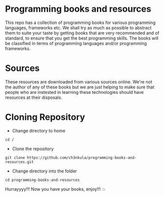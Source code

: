 # Programming books and resources
This repo has a collection of programming books for various programming languages, frameworks etc. 
We shall try as much as possible to abstract them to suite your taste by getting books 
that are very recommended and of standard, to ensure that you get the best programming skills. 
The books will be classified in terms of programming languages and/or programming frameworks.

# Sources
These resources are downloaded from various sources online. We're not 
the author of any of these books but we are just helping to make sure that 
people who are instested in learning these technologies should have resources 
at their disposals.

# Cloning Repository

* Change directory to home
```
cd /
```

* Clone the repository
```
git clone https://github.com/ch3nkula/programming-books-and-resources.git
```

* Change directory into the folder
``` 
cd programming-books-and-resources
```

Hurrayyyy!!! Now you have your books, enjoy!!! :boom:
